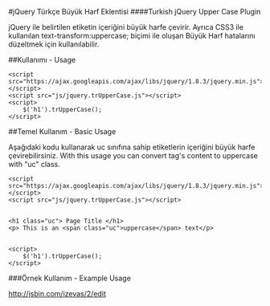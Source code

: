 #jQuery Türkçe Büyük Harf Eklentisi
####Turkish jQuery Upper Case Plugin

jQuery ile belirtilen etiketin içeriğini büyük harfe çevirir.
Ayrıca CSS3 ile kullanılan text-transform:uppercase; biçimi ile oluşan Büyük Harf hatalarını düzeltmek için kullanılabilir.

##Kullanımı - Usage

    <script src="https://ajax.googleapis.com/ajax/libs/jquery/1.8.3/jquery.min.js"></script>
    <script src="js/jquery.trUpperCase.js"></script>
    <script>
        $('h1').trUpperCase();
    </script>
    
##Temel Kullanım - Basic Usage

Aşağıdaki kodu kullanarak uc sınıfına sahip etiketlerin içeriğini büyük harfe çevirebilirsiniz.
With this usage you can convert tag's content to uppercase with "uc" class.

    <script src="https://ajax.googleapis.com/ajax/libs/jquery/1.8.3/jquery.min.js"></script>
    <script src="js/jquery.trUpperCase.js"></script>
    
    
    <h1 class="uc"> Page Title </h1>
    <p> This is an <span class="uc">uppercase</span> text</p>
    
    
    <script>
        $('h1').trUpperCase();
    </script>

###Örnek Kullanım - Example Usage

http://jsbin.com/izevas/2/edit
